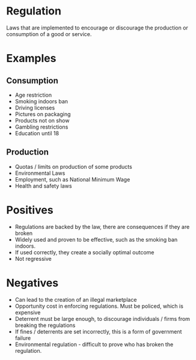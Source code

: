 # Regulation #
Laws that are implemented to encourage or discourage the production or consumption of a good or service.

# Examples #

## Consumption ##
- Age restriction
- Smoking indoors ban
- Driving licenses
- Pictures on packaging
- Products not on show
- Gambling restrictions
- Education until 18

## Production ##
- Quotas / limits on production of some products
- Environmental Laws
- Employment, such as National Minimum Wage
- Health and safety laws

# Positives #
- Regulations are backed by the law, there are consequences if they are broken
- Widely used and proven to be effective, such as the smoking ban indoors.
- If used correctly, they create a socially optimal outcome
- Not regressive

# Negatives #
- Can lead to the creation of an illegal marketplace
- Opportunity cost in enforcing regulations. Must be policed, which is expensive
- Deterrent must be large enough, to discourage individuals / firms from breaking the regulations
- If fines / deterrents are set incorrectly, this is a form of government failure
- Environmental regulation - difficult to prove who has broken the regulation.

